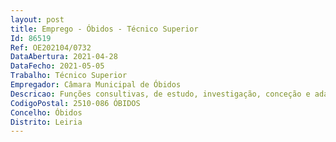 ```yaml
--- 
layout: post
title: Emprego - Óbidos - Técnico Superior
Id: 86519
Ref: OE202104/0732
DataAbertura: 2021-04-28
DataFecho: 2021-05-05
Trabalho: Técnico Superior
Empregador: Câmara Municipal de Óbidos
Descricao: Funções consultivas, de estudo, investigação, conceção e adaptação de métodos e processos científico técnicos, de âmbito geral ou especializado, executadas com autonomia e responsabilidade, tendo em vista informar e preparar a decisão superior, requerendo uma especialização e formação básica de nível de licenciatura, concretamente, coordena, instruí, organiza, submete e acompanha processos de candidatura a financiamentos comunitários  contribui para a execução da estratégia Europa 2020, ao nível da Administração Local, nas áreas de educação e formação, empreendedorismo, mercado de trabalho, infraestruturas ou a eficiência energética  executa outras atividades de apoio geral ou especializado nas áreas de atuação comuns, instrumentais e operativas dos órgãos e serviços.
CodigoPostal: 2510-086 ÓBIDOS
Concelho: Óbidos
Distrito: Leiria
--- 
```

